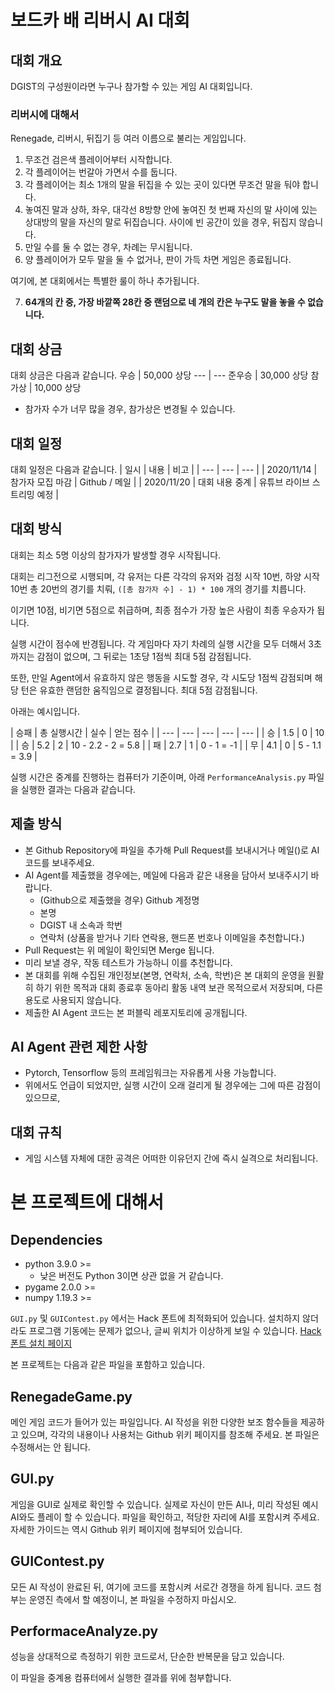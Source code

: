 # 보드카 배 리버시 AI 대회
## 대회 개요
DGIST의 구성원이라면 누구나 참가할 수 있는 게임 AI 대회입니다.

### 리버시에 대해서
Renegade, 리버시, 뒤집기 등 여러 이름으로 불리는 게임입니다.

1. 무조건 검은색 플레이어부터 시작합니다.
2. 각 플레이어는 번갈아 가면서 수를 둡니다.
3. 각 플레이어는 최소 1개의 말을 뒤집을 수 있는 곳이 있다면 무조건 말을 둬야 합니다.
4. 놓여진 말과 상하, 좌우, 대각선 8방향 안에 놓여진 첫 번째 자신의 말 사이에 있는 상대방의 말을 자신의 말로 뒤집습니다. 사이에 빈 공간이 있을 경우, 뒤집지 않습니다.
5. 만일 수를 둘 수 없는 경우, 차례는 무시됩니다.
6. 양 플레이어가 모두 말을 둘 수 없거나, 판이 가득 차면 게임은 종료됩니다.

여기에, 본 대회에서는 특별한 룰이 하나 추가됩니다.

7. **64개의 칸 중, 가장 바깥쪽 28칸 중 랜덤으로 네 개의 칸은 누구도 말을 놓을 수 없습니다.**


## 대회 상금
대회 상금은 다음과 같습니다.
우승 | 50,000 상당
--- | ---
준우승 | 30,000 상당
참가상 | 10,000 상당 
* 참가자 수가 너무 많을 경우, 참가상은 변경될 수 있습니다.

## 대회 일정
대회 일정은 다음과 같습니다.
| 일시 | 내용 | 비고 |
| --- | --- | --- |
| 2020/11/14 | 참가자 모집 마감 | Github / 메일 |
| 2020/11/20 | 대회 내용 중계 | 유튜브 라이브 스트리밍 예정 |

## 대회 방식
대회는 최소 5명 이상의 참가자가 발생할 경우 시작됩니다.

대회는 리그전으로 시행되며, 각 유저는 다른 각각의 유저와 검정 시작 10번, 하양 시작 10번 총 20번의 경기를 치뤄, `([총 참가자 수] - 1) * 100` 개의 경기를 치릅니다.

이기면 10점, 비기면 5점으로 취급하며, 최종 점수가 가장 높은 사람이 최종 우승자가 됩니다.

실행 시간이 점수에 반경됩니다. 각 게임마다 자기 차례의 실행 시간을 모두 더해서 3초까지는 감점이 없으며, 그 뒤로는 1초당 1점씩 최대 5점 감점됩니다.

또한, 만일 Agent에서 유효하지 않은 행동을 시도할 경우, 각 시도당 1점씩 감점되며 해당 턴은 유효한 랜덤한 움직임으로 결정됩니다. 최대 5점 감점됩니다.

아래는 예시입니다.

| 승패 | 총 실행시간 | 실수 | 얻는 점수 |
| --- | --- | --- | --- | --- |
| 승 | 1.5 | 0 | 10 |
| 승 | 5.2 | 2 | 10 - 2.2 - 2 = 5.8 |
| 패 | 2.7 | 1 | 0 - 1 = -1 |
| 무 | 4.1 | 0 | 5 - 1.1 = 3.9 |

실행 시간은 중계를 진행하는 컴퓨터가 기준이며, 아래 `PerformanceAnalysis.py` 파일을 실행한 결과는 다음과 같습니다.

## 제출 방식
* 본 Github Repository에 파일을 추가해 Pull Request를 보내시거나 메일()로 AI 코드를 보내주세요. 
* AI Agent를 제출했을 경우에는, 메일에 다음과 같은 내용을 담아서 보내주시기 바랍니다.
  * (Github으로 제출했을 경우) Github 계정명
  * 본명
  * DGIST 내 소속과 학번
  * 연락처 (상품을 받거나 기타 연락용, 핸드폰 번호나 이메일을 추천합니다.)
* Pull Request는 위 메일이 확인되면 Merge 됩니다.
* 미리 보낼 경우, 작동 테스트가 가능하니 이를 추천합니다.
* 본 대회를 위해 수집된 개인정보(본명, 연락처, 소속, 학번)은 본 대회의 운영을 원활히 하기 위한 목적과 대회 종료후 동아리 활동 내역 보관 목적으로서 저장되며, 다른 용도로 사용되지 않습니다.
* 제출한 AI Agent 코드는 본 퍼블릭 레포지토리에 공개됩니다.

## AI Agent 관련 제한 사항
* Pytorch, Tensorflow 등의 프레임워크는 자유롭게 사용 가능합니다.
* 위에서도 언급이 되었지만, 실행 시간이 오래 걸리게 될 경우에는 그에 따른 감점이 있으므로, 

## 대회 규칙
* 게임 시스템 자체에 대한 공격은 어떠한 이유던지 간에 즉시 실격으로 처리됩니다.

# 본 프로젝트에 대해서
## Dependencies

* python 3.9.0 >=
  * 낮은 버전도 Python 3이면 상관 없을 거 같습니다.
* pygame 2.0.0 >=
* numpy 1.19.3 >=

`GUI.py` 및 `GUIContest.py` 에서는 Hack 폰트에 최적화되어 있습니다. 설치하지 않더라도 프로그램 기동에는 문제가 없으나, 글씨 위치가 이상하게 보일 수 있습니다. [Hack 폰트 설치 페이지](https://sourcefoundry.org/hack/)

본 프로젝트는 다음과 같은 파일을 포함하고 있습니다.

## RenegadeGame.py
메인 게임 코드가 들어가 있는 파일입니다. AI 작성을 위한 다양한 보조 함수들을 제공하고 있으며, 각각의 내용이나 사용처는 Github 위키 페이지를 참조해 주세요. 본 파일은 수정해서는 안 됩니다.

## GUI.py
게임을 GUI로 실제로 확인할 수 있습니다. 실제로 자신이 만든 AI나, 미리 작성된 예시 AI와도 플레이 할 수 있습니다. 파일을 확인하고, 적당한 자리에 AI를 포함시켜 주세요. 자세한 가이드는 역시 Github 위키 페이지에 첨부되어 있습니다.

## GUIContest.py
모든 AI 작성이 완료된 뒤, 여기에 코드를 포함시켜 서로간 경쟁을 하게 됩니다. 코드 첨부는 운영진 측에서 할 예정이니, 본 파일을 수정하지 마십시오.

## PerformaceAnalyze.py
성능을 상대적으로 측정하기 위한 코드로서, 단순한 반복문을 담고 있습니다.

이 파일을 중계용 컴퓨터에서 실행한 결과를 위에 첨부합니다.